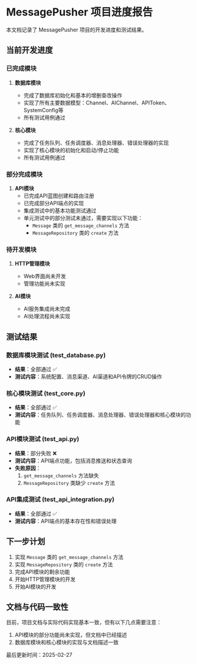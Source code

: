 # MessagePusher 项目进度报告

本文档记录了 MessagePusher 项目的开发进度和测试结果。

## 当前开发进度

### 已完成模块

1. **数据库模块**
   - 完成了数据库初始化和基本的增删查改操作
   - 实现了所有主要数据模型：Channel、AIChannel、APIToken、SystemConfig等
   - 所有测试用例通过

2. **核心模块**
   - 完成了任务队列、任务调度器、消息处理器、错误处理器的实现
   - 实现了核心模块的初始化和启动/停止功能
   - 所有测试用例通过

### 部分完成模块

1. **API模块**
   - 已完成API蓝图创建和路由注册
   - 已完成部分API端点的实现
   - 集成测试中的基本功能测试通过
   - 单元测试中的部分测试未通过，需要实现以下功能：
     - `Message` 类的 `get_message_channels` 方法
     - `MessageRepository` 类的 `create` 方法

### 待开发模块

1. **HTTP管理模块**
   - Web界面尚未开发
   - 管理功能尚未实现

2. **AI模块**
   - AI服务集成尚未完成
   - AI处理流程尚未实现

## 测试结果

### 数据库模块测试 (test_database.py)
- **结果**：全部通过 ✅
- **测试内容**：系统配置、消息渠道、AI渠道和API令牌的CRUD操作

### 核心模块测试 (test_core.py)
- **结果**：全部通过 ✅
- **测试内容**：任务队列、任务调度器、消息处理器、错误处理器和核心模块的功能

### API模块测试 (test_api.py)
- **结果**：部分失败 ❌
- **测试内容**：API端点功能，包括消息推送和状态查询
- **失败原因**：
  1. `get_message_channels` 方法缺失
  2. `MessageRepository` 类缺少 `create` 方法

### API集成测试 (test_api_integration.py)
- **结果**：全部通过 ✅
- **测试内容**：API端点的基本存在性和错误处理

## 下一步计划

1. 实现 `Message` 类的 `get_message_channels` 方法
2. 实现 `MessageRepository` 类的 `create` 方法
3. 完成API模块的剩余功能
4. 开始HTTP管理模块的开发
5. 开始AI模块的开发

## 文档与代码一致性

目前，项目文档与实际代码实现基本一致，但有以下几点需要注意：

1. API模块的部分功能尚未实现，但文档中已经描述
2. 数据库模块和核心模块的实现与文档描述一致

最后更新时间：2025-02-27 